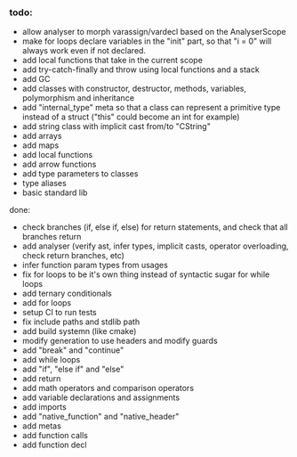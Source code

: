 ### todo:
- allow analyser to morph varassign/vardecl based on the AnalyserScope
- make for loops declare variables in the "init" part, so that "i = 0" will always work even if not declared.
- add local functions that take in the current scope
- add try-catch-finally and throw using local functions and a stack
- add GC
- add classes with constructor, destructor, methods, variables, polymorphism and inheritance
- add "internal_type" meta so that a class can represent a primitive type instead of a struct ("this" could become an int for example)
- add string class with implicit cast from/to "CString"
- add arrays
- add maps
- add local functions
- add arrow functions
- add type parameters to classes
- type aliases
- basic standard lib

done:
- check branches (if, else if, else) for return statements, and check that all branches return
- add analyser (verify ast, infer types, implicit casts, operator overloading, check return branches, etc)
- infer function param types from usages
- fix for loops to be it's own thing instead of syntactic sugar for while loops
- add ternary conditionals
- add for loops
- setup CI to run tests
- fix include paths and stdlib path
- add build systemn (like cmake)
- modify generation to use headers and modify guards
- add "break" and "continue"
- add while loops
- add "if", "else if" and "else"
- add return
- add math operators and comparison operators
- add variable declarations and assignments
- add imports
- add "native_function" and "native_header"
- add metas
- add function calls
- add function decl